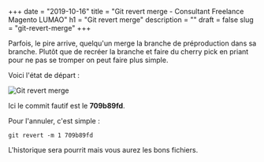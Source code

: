 +++
date = "2019-10-16"
title = "Git revert merge - Consultant Freelance Magento LUMAO"
h1 = "Git revert merge"
description = ""
draft = false
slug = "git-revert-merge"
+++

Parfois, le pire arrive, quelqu'un merge la branche de préproduction dans sa branche. Plutôt que de recréer la branche
et faire du cherry pick en priant pour ne pas se tromper on peut faire plus simple.

Voici l'état de départ :

![Git revert merge](/images/23/git-log.png)

Ici le commit fautif est le **709b89fd**.

Pour l'annuler, c'est simple :

```
git revert -m 1 709b89fd
```

L'historique sera pourrit mais vous aurez les bons fichiers.
